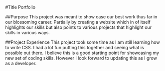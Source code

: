 #Title
Portfolio

##Purpose
This project was meant to show case our best work thus far in our blossoming career. Partially by creating a website which in of itself highlights our skills but also points to various projects that highlight our skills in various ways.

##Project Experience
This project took some time as I am still learning how to write CSS. I had a lot fun putting this together and seeing what is possible out there. I believe this is a good starting point for showcasing my new set of coding skills. However I look forward to updating this as I grow as a developer. 